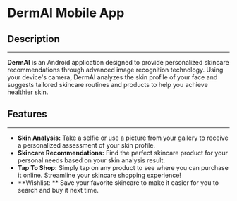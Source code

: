 # DermAI Mobile App
## Description
---
**DermAI** is an Android application designed to provide personalized skincare recommendations through advanced image recognition technology. Using your device's camera, DermAI analyzes the skin profile of your face and suggests tailored skincare routines and products to help you achieve healthier skin.
## Features
---
* **Skin Analysis:** Take a selfie or use a picture from your gallery to receive a personalized assessment of your skin profile.
* **Skincare Recommendations:** Find the perfect skincare product for your personal needs based on your skin analysis result.
* **Tap To Shop:** Simply tap on any product to see where you can purchase it online. Streamline your skincare shopping experience!
* **Wishlist: ** Save your favorite skincare to make it easier for you to search and buy it next time.
